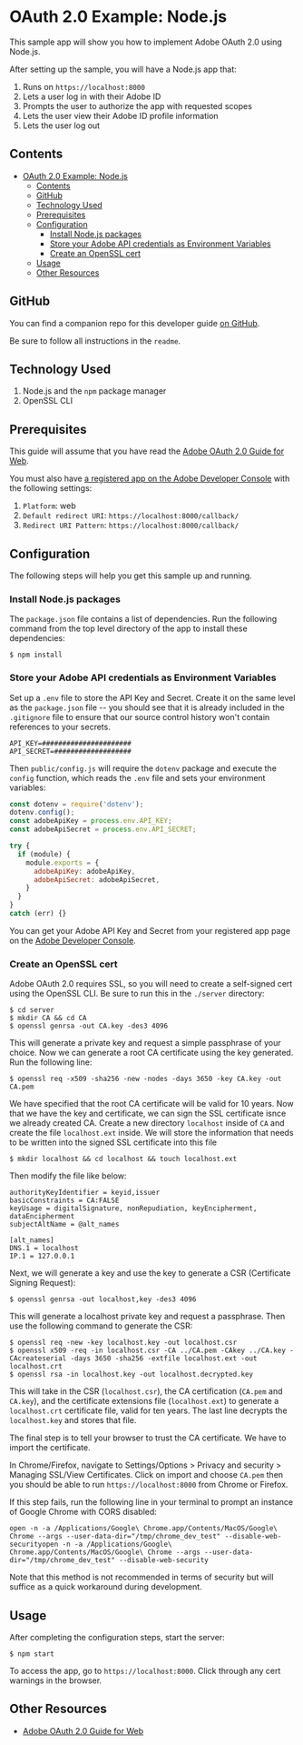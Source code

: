 # OAuth 2.0 Example: Node.js

This sample app will show you how to implement Adobe OAuth 2.0 using Node.js.

After setting up the sample, you will have a Node.js app that:

1. Runs on `https://localhost:8000`
1. Lets a user log in with their Adobe ID
1. Prompts the user to authorize the app with requested scopes
1. Lets the user view their Adobe ID profile information
1. Lets the user log out


<!-- $ doctoc ./readme.md --title "## Contents" --entryprefix 1. --gitlab --maxlevel 3 -->
<!-- START doctoc generated TOC please keep comment here to allow auto update -->
<!-- DON'T EDIT THIS SECTION, INSTEAD RE-RUN doctoc TO UPDATE -->
## Contents

- [OAuth 2.0 Example: Node.js](#oauth-20-example-nodejs)
  - [Contents](#contents)
  - [GitHub](#github)
  - [Technology Used](#technology-used)
  - [Prerequisites](#prerequisites)
  - [Configuration](#configuration)
    - [Install Node.js packages](#install-nodejs-packages)
    - [Store your Adobe API credentials as Environment Variables](#store-your-adobe-api-credentials-as-environment-variables)
    - [Create an OpenSSL cert](#create-an-openssl-cert)
  - [Usage](#usage)
  - [Other Resources](#other-resources)

<!-- END doctoc generated TOC please keep comment here to allow auto update -->

## GitHub

You can find a companion repo for this developer guide [on GitHub](https://github.com/adobeio/adobeio-documentation/tree/master/auth/OAuth2.0Endpoints/samples/adobe-auth-node).

Be sure to follow all instructions in the `readme`.

## Technology Used

1. Node.js and the `npm` package manager
1. OpenSSL CLI

## Prerequisites

This guide will assume that you have read the [Adobe OAuth 2.0 Guide for Web](../../web-oauth2.0-guide.md).

You must also have [a registered app on the Adobe Developer Console](../../web-oauth2.0-guide.md#register-your-application-and-enable-apis) with the following settings:

1. `Platform`: web
1. `Default redirect URI`: `https://localhost:8000/callback/`
1. `Redirect URI Pattern`: `https://localhost:8000/callback/`

## Configuration

The following steps will help you get this sample up and running.

### Install Node.js packages

The `package.json` file contains a list of dependencies. Run the following command from the top level directory of the app to install these dependencies:

```
$ npm install
```

### Store your Adobe API credentials as Environment Variables

Set up a `.env` file to store the API Key and Secret. Create it on the same level as the `package.json` file -- you should see that it is already included in the `.gitignore` file to ensure that our source control history won't contain references to your secrets.   

```
API_KEY=######################
API_SECRET=###################
```

Then `public/config.js` will require the `dotenv` package and execute the `config` function, which reads the `.env` file and sets your environment variables:

```javascript
const dotenv = require('dotenv');
dotenv.config();
const adobeApiKey = process.env.API_KEY;
const adobeApiSecret = process.env.API_SECRET;

try {
  if (module) {
    module.exports = {
      adobeApiKey: adobeApiKey,
      adobeApiSecret: adobeApiSecret,
    }
  }
}
catch (err) {}
```

You can get your Adobe API Key and Secret from your registered app page on the [Adobe Developer Console](../../web-oauth2.0-guide.md#register-your-application-and-enable-apis).


### Create an OpenSSL cert

Adobe OAuth 2.0 requires SSL, so you will need to create a self-signed cert using the OpenSSL CLI. Be sure to run this in the `./server` directory:

```
$ cd server
$ mkdir CA && cd CA
$ openssl genrsa -out CA.key -des3 4096
```
This will generate a private key and request a simple passphrase of your choice. 
Now we can generate a root CA certificate using the key generated. Run the following line: 

```
$ openssl req -x509 -sha256 -new -nodes -days 3650 -key CA.key -out CA.pem
```
We have specified that the root CA certificate will be valid for 10 years. Now that we have the key and certificate, we can sign the SSL certificate isnce we already created CA. Create a new directory `localhost` inside of `CA` and create the file `localhost.ext` inside. We will store the information that needs to be written into the signed SSL certificate into this file

```
$ mkdir localhost && cd localhost && touch localhost.ext
```
Then modify the file like below: 
```
authorityKeyIdentifier = keyid,issuer
basicConstraints = CA:FALSE
keyUsage = digitalSignature, nonRepudiation, keyEncipherment, dataEncipherment
subjectAltName = @alt_names

[alt_names]
DNS.1 = localhost
IP.1 = 127.0.0.1
```

Next, we will generate a key and use the key to generate a CSR (Certificate Signing Request): 
```
$ openssl genrsa -out localhost,key -des3 4096
```
This will generate a localhost private key and request a passphrase. Then use the following command to generate the CSR: 

```
$ openssl req -new -key localhost.key -out localhost.csr
$ openssl x509 -req -in localhost.csr -CA ../CA.pem -CAkey ../CA.key -CAcreateserial -days 3650 -sha256 -extfile localhost.ext -out localhost.crt
$ openssl rsa -in localhost.key -out localhost.decrypted.key
```
This will take in the CSR (`localhost.csr`), the CA certification (`CA.pem` and `CA.key`), and the certificate extensions file (`localhost.ext`) to generate a `localhost.crt` certificate file, valid for ten years. The last line decrypts the `localhost.key` and stores that file. 

The final step is to tell your browser to trust the CA certificate. We have to import the certificate. 

In Chrome/Firefox, navigate to Settings/Options > Privacy and security > Managing SSL/View Certificates. Click on import and choose `CA.pem` then you should be able to run `https://localhost:8000` from Chrome or Firefox.

If this step fails, run the following line in your terminal to prompt an instance of Google Chrome with CORS disabled: 

```
open -n -a /Applications/Google\ Chrome.app/Contents/MacOS/Google\ Chrome --args --user-data-dir="/tmp/chrome_dev_test" --disable-web-securityopen -n -a /Applications/Google\ Chrome.app/Contents/MacOS/Google\ Chrome --args --user-data-dir="/tmp/chrome_dev_test" --disable-web-security
```
Note that this method is not recommended in terms of security but will suffice as a quick workaround during development.


## Usage

After completing the configuration steps, start the server:

```
$ npm start
```

To access the app, go to `https://localhost:8000`. Click through any cert warnings in the browser.

## Other Resources

- [Adobe OAuth 2.0 Guide for Web](../../web-oauth2.0-guide.md)
